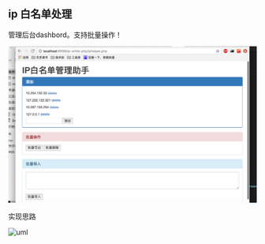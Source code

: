 ## ip 白名单处理

管理后台dashbord。支持批量操作！

![dashbord](QQ20170428.png)

实现思路

![uml](https://segmentfault.com/img/bVMXot?w=626&h=866)




